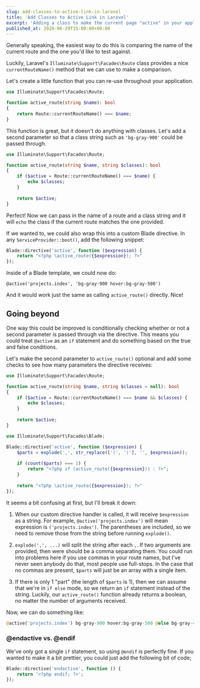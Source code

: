 ```yaml
---
slug: add-classes-to-active-link-in-laravel
title: 'Add Classes to Active Link in Laravel'
excerpt: 'Adding a class to make the current page "active" in your application''s navigation is a simple UI improvement. Let me show you how I typically do this in my apps.'
published_at: 2020-06-29T15:00:00+00:00
---
```

Generally speaking, the easiest way to do this is comparing the name of the current route and the one you'd like to test against.

Luckily, Laravel's `Illuminate\Support\Facades\Route` class provides a nice `currentRouteName()` method that we can use to make a comparison.

Let's create a little function that you can re-use throughout your application.

```php
use Illuminate\Support\Facades\Route;

function active_route(string $name): bool
{
    return Route::currentRouteName() === $name;
}
```

This function is great, but it doesn't do anything with classes. Let's add a second parameter so that a class string such as `'bg-gray-900'` could be passed through.


```php
use Illuminate\Support\Facades\Route;

function active_route(string $name, string $classes): bool
{
    if ($active = Route::currentRouteName() === $name) {
        echo $classes;
    }
  
    return $active;
}
```

Perfect! Now we can pass in the name of a route and a class string and it will `echo` the class if the current route matches the one provided.

If we wanted to, we could also wrap this into a custom Blade directive. In any `ServiceProvider::boot()`, add the following snippet:

```php
Blade::directive('active', function ($expression) {
    return "<?php \active_route({$expression}); ?>"
});
```

Inside of a Blade template, we could now do:

```blade
@active('projects.index', 'bg-gray-900 hover:bg-gray-500')
```

And it would work just the same as calling `active_route()` directly. Nice!

## Going beyond

One way this could be improved is conditionally checking whether or not a second parameter is passed through via the directive. This means you could treat `@active` as an `if` statement and do something based on the true and false conditions.

Let's make the second parameter to `active_route()` optional and add some checks to see how many parameters the directive receives:

```php
use Illuminate\Support\Facades\Route;

function active_route(string $name, string $classes = null): bool
{
    if ($active = Route::currentRouteName() === $name && $classes) {
        echo $classes;
    }
  
    return $active;
}
```

```php
use Illuminate\Support\Facades\Blade;

Blade::directive('active', function ($expression) {
    $parts = explode(',', str_replace(['(', ')'], '', $expression));
  
    if (count($parts) === 1) {
        return "<?php if (active_route({$expression})) : ?>";
    }
  
    return "<?php \active_route({$expression}); ?>"
});
```

It seems a bit confusing at first, but I'll break it down:

1. When our custom directive handler is called, it will receive `$expression` as a string. For example, `@active('projects.index')` will mean expression is `('projects.index')`. The parentheses are included, so we need to remove those from the string before running `explode()`.

2. `explode(',', ...)` will split the string after each `,`. If two arguments are provided, then were should be a comma separating them. You could run into problems here if you use commas in your route names, but I've never seen anybody do that, most people use full-stops. In the case that no commas are present, `$parts` will just be an array with a single item.

3. If there is only 1 "part" (the length of `$parts` is 1), then we can assume that we're in `if else` mode, so we return an `if` statement instead of the string. Luckily, our `active_route()` function already returns a boolean, no matter the number of arguments received.

Now, we can do something like:

```php
@active('projects.index') bg-gray-900 hover:bg-gray-500 @else bg-gray-400 @endif
```

### @endactive vs. @endif

We've only got a single `if` statement, so using `@endif` is perfectly fine. If you wanted to make it a bit prettier, you could just add the following bit of code;

```php
Blade::directive('endactive', function () {
    return '<?php endif; ?>';
});
```